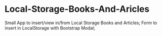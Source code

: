 # Local-Storage-Books-And-Aricles
Small App to insert/view in/from Local Storage Books and Articles;
Form to insert in LocalStorage with Bootstrap Modal;

